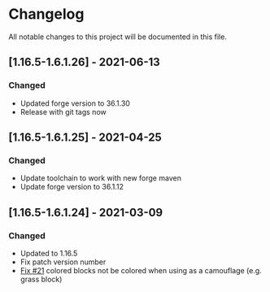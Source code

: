 # Changelog
All notable changes to this project will be documented in this file.

## [1.16.5-1.6.1.26] - 2021-06-13
### Changed
 - Updated forge version to 36.1.30
 - Release with git tags now

## [1.16.5-1.6.1.25] - 2021-04-25
### Changed
 - Update toolchain to work with new forge maven
 - Update forge version to 36.1.12

## [1.16.5-1.6.1.24] - 2021-03-09
### Changed
 - Updated to 1.16.5
 - Fix patch version number
 - [Fix #21](https://github.com/MC-U-Team/Draw-Bridge/issues/21) colored blocks not be colored when using as a camouflage (e.g. grass block)
